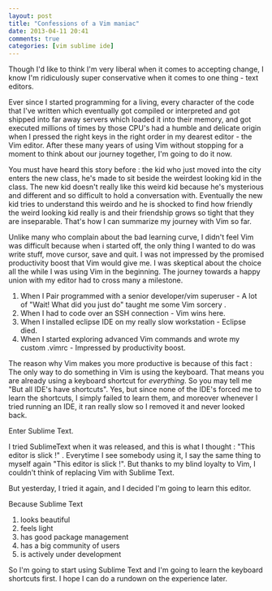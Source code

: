 ```yaml
---
layout: post
title: "Confessions of a Vim maniac"
date: 2013-04-11 20:41
comments: true
categories: [vim sublime ide]
---
```


Though I'd like to think I'm very liberal when it comes to accepting change, I know I'm ridiculously super conservative when it comes to one thing - text editors.

Ever since I started programming for a living, every character of the code that I've written which eventually got compiled or interpreted and got shipped into far away servers which loaded it into their memory, and got executed millions of times by those CPU's had a humble and delicate origin when I pressed the right keys in the right order in my dearest editor - the Vim editor. After these many years of using Vim without stopping for a moment to think about our journey together, I'm going to do it now.

You must have heard this story before : the kid who just moved into the city enters the new class, he's made to sit beside the weirdest looking kid in the class. The new kid doesn't really like this weird kid because he's mysterious and different and so difficult to hold a conversation with. Eventually the new kid tries to understand this weirdo and he is shocked to find how friendly the weird looking kid really is and their friendship grows so tight that they are inseparable. That's how I can summarize my journey with Vim so far.

Unlike many who complain about the bad learning curve, I didn't feel Vim was difficult because when i started off, the only thing I wanted to do was write stuff, move cursor, save and quit. I was not impressed by the promised productivity boost that Vim would give me.  I was skeptical about the choice all the while I was using Vim in the beginning. The journey towards a happy union with my editor had to cross many a milestone.

1. When I Pair programmed with a senior developer/vim superuser - A lot of "Wait! What did you just do" taught me some Vim sorcery .
2. When I had to code over an SSH connection - Vim wins here.
3. When I installed eclipse IDE on my really slow workstation - Eclipse died.
4. When I started exploring advanced Vim commands and wrote my custom .vimrc - Impressed by productivity boost.

The reason why Vim makes you more productive is because of this fact : The only way to do something in Vim is using the keyboard. That means you are already using a keyboard shortcut for *everything*. So you may tell me "But all IDE's have shortcuts". Yes, but since none of the IDE's forced me to learn the shortcuts, I simply failed to learn them, and moreover whenever I tried running an IDE, it ran really slow so I removed it and never looked back.

Enter Sublime Text.

I tried SublimeText when it was released, and this is what I thought : "This editor is slick !" . Everytime I see somebody using it, I say the same thing to myself again "This editor is slick !". But thanks to my blind loyalty to Vim, I couldn't think of replacing Vim with Sublime Text. 

But yesterday, I tried it again, and I decided I'm going to learn this editor. 

Because Sublime Text

1. looks beautiful
2. feels light
3. has good package management
4. has a big community of users
5. is actively under development

So I'm going to start using Sublime Text and I'm going to learn the keyboard shortcuts first. I hope I can do a rundown on the experience later.

